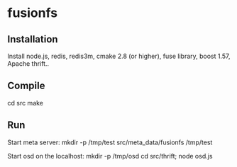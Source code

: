 # fusionfs

## Installation
Install node.js, redis, redis3m, cmake 2.8 (or higher), fuse library, boost 1.57, Apache thrift..

## Compile
   cd src
   make
## Run
   Start meta server: 
   mkdir -p /tmp/test
   src/meta_data/fusionfs /tmp/test
   
   Start osd on the localhost:
   mkdir -p /tmp/osd
   cd src/thrift; node osd.js
